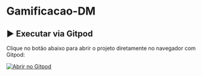 # Gamificacao-DM

## ▶️ Executar via Gitpod

Clique no botão abaixo para abrir o projeto diretamente no navegador com Gitpod:

[![Abrir no Gitpod](https://gitpod.io/button/open-in-gitpod.svg)](https://gitpod.io/#https://github.com/JoaozinhoDrgnBr/Gamificacao-DM)
